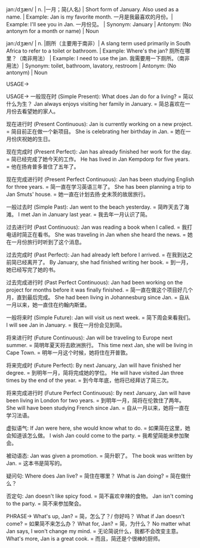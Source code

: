 jan:/dʒæn/ | n. |一月；简(人名) | Short form of January. Also used as a name. | Example: Jan is my favorite month. 一月是我最喜欢的月份。| Example: I'll see you in Jan. 一月份见。 | Synonym: January | Antonym:  (No antonym for a month or name) | Noun


jan:/dʒæn/ | n. |厕所（主要用于南非）|  A slang term used primarily in South Africa to refer to a toilet or bathroom. | Example: Where's the jan?  厕所在哪里？（南非用法） | Example: I need to use the jan. 我需要用一下厕所。（南非用法）| Synonym: toilet, bathroom, lavatory, restroom | Antonym: (No antonym) | Noun


USAGE->

USAGE->
一般现在时 (Simple Present):
What does Jan do for a living? = 简以什么为生？
Jan always enjoys visiting her family in January. = 简总喜欢在一月份去看望她的家人。

现在进行时 (Present Continuous):
Jan is currently working on a new project. = 简目前正在做一个新项目。
She is celebrating her birthday in Jan. = 她在一月份庆祝她的生日。

现在完成时 (Present Perfect):
Jan has already finished her work for the day. = 简已经完成了她今天的工作。
He has lived in Jan Kempdorp for five years. = 他在扬肯普多普住了五年了。

现在完成进行时 (Present Perfect Continuous):
Jan has been studying English for three years. = 简一直在学习英语三年了。
She has been planning a trip to Jan Smuts' house. = 她一直在计划去扬·史末茨的故居旅行。


一般过去时 (Simple Past):
Jan went to the beach yesterday. = 简昨天去了海滩。
I met Jan in January last year. = 我去年一月认识了简。

过去进行时 (Past Continuous):
Jan was reading a book when I called. = 我打电话时简正在看书。
She was traveling in Jan when she heard the news. = 她在一月份旅行时听到了这个消息。


过去完成时 (Past Perfect):
Jan had already left before I arrived. = 在我到达之前简已经离开了。
By January, she had finished writing her book. = 到一月，她已经写完了她的书。

过去完成进行时 (Past Perfect Continuous):
Jan had been working on the project for months before it was finally finished. = 简一直在做这个项目好几个月，直到最后完成。
She had been living in Johannesburg since Jan. = 自从一月以来，她一直住在约翰内斯堡。


一般将来时 (Simple Future):
Jan will visit us next week. = 简下周会来看我们。
I will see Jan in January. = 我在一月份会见到简。

将来进行时 (Future Continuous):
Jan will be traveling to Europe next summer. = 简明年夏天将去欧洲旅行。
This time next Jan, she will be living in Cape Town. = 明年一月这个时候，她将住在开普敦。


将来完成时 (Future Perfect):
By next January, Jan will have finished her degree. = 到明年一月，简将完成她的学位。
He will have visited Jan three times by the end of the year. = 到今年年底，他将已经拜访了简三次。

将来完成进行时 (Future Perfect Continuous):
By next January, Jan will have been living in London for two years. = 到明年一月，简将在伦敦住了两年。
She will have been studying French since Jan. = 自从一月以来，她将一直在学习法语。



虚拟语气:
If Jan were here, she would know what to do. = 如果简在这里，她会知道该怎么做。
I wish Jan could come to the party. = 我希望简能来参加聚会。


被动语态:
Jan was given a promotion. = 简升职了。
The book was written by Jan. = 这本书是简写的。


疑问句:
Where does Jan live? = 简住在哪里？
What is Jan doing? = 简在做什么？


否定句:
Jan doesn't like spicy food. = 简不喜欢辛辣的食物。
Jan isn't coming to the party. = 简不来参加聚会。



PHRASE->
What's up, Jan? = 简，怎么了？/ 你好吗？
What if Jan doesn't come? = 如果简不来怎么办？
What for, Jan? = 简，为什么？
No matter what Jan says, I won't change my mind. = 无论简说什么，我都不会改变主意。
What's more, Jan is a great cook. = 而且，简还是个很棒的厨师。
